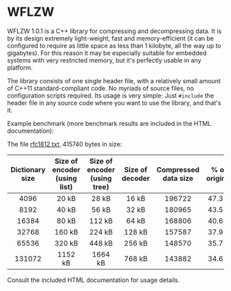 # WFLZW
WFLZW 1.0.1 is a C++ library for compressing and decompressing data. It is by its
design extremely light-weight, fast and memory-efficient (it can be configured to require as
little space as less than 1 kilobyte, all the way up to gigabytes). For this reason it may be
especially suitable for embedded systems with very restricted memory, but it's perfectly
usable in any platform.

The library consists of one single header file, with a relatively small amount of C++11
standard-compliant code. No myriads of source files, no configuration scripts required.
Its usage is very simple: Just `#include` the header file in any source code
where you want to use the library, and that's it.

Example benchmark (more benchmark results are included in the HTML documentation):

The file [rfc1812.txt](https://www.rfc-editor.org/rfc/rfc1812.txt), 415740 bytes in size:

| Dictionary size | Size of encoder (using list) | Size of encoder (using tree) | Size of decoder | Compressed data size | % of original | Compression time (using list) | Compression time (using tree) | Decompression time |
|:---------------:|:----------------------------:|:----------------------------:|:---------------:|:--------------------:|:-------------:|:-----------------------------:|:-----------------------------:|:------------------:|
| 4096 | 20 kB | 28 kB | 16 kB | 196722 | 47.3% | 6.8 ms | 5.8 ms | 3.4 ms |
| 8192 | 40 kB | 56 kB | 32 kB | 180965 | 43.5% | 7.4 ms | 5.9 ms | 3.0 ms |
| 16384 | 80 kB | 112 kB | 64 kB | 168806 | 40.6% | 8.2 ms | 5.6 ms | 2.9 ms |
| 32768 | 160 kB | 224 kB | 128 kB | 157587 | 37.9% | 9.5 ms | 5.7 ms | 2.7 ms |
| 65536 | 320 kB | 448 kB | 256 kB | 148570 | 35.7% | 11.2 ms | 5.7 ms | 2.5 ms |
| 131072 | 1152 kB | 1664 kB | 768 kB | 143882 | 34.6% | 14.7 ms | 6.2 ms | 2.9 ms |

Consult the included HTML documentation for usage details.
